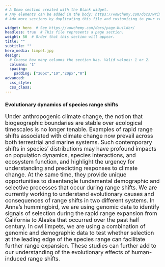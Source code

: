 ```yaml
---
# A Demo section created with the Blank widget.
# Any elements can be added in the body: https://wowchemy.com/docs/writing-markdown-latex/
# Add more sections by duplicating this file and customizing to your requirements.

widget: hero  # See https://wowchemy.com/docs/page-builder/
headless: true  # This file represents a page section.
weight: 50  # Order that this section will appear.
title: ""
subtitle: ""
hero_media: limpet.jpg
design:
  # Choose how many columns the section has. Valid values: 1 or 2.
  columns: '1'
  spacing:
    padding: ["20px","10","20px","0"]
advanced:
  css_style:
  css_class:
---
```


### Evolutionary dynamics of species range shifts

<p style="font-size:18px">Under anthropogenic climate change, the notion that biogeographic boundaries are stable over ecological timescales is no longer tenable. Examples of rapid range shifts associated with climate change now prevail across both terrestrial and marine systems. Such contemporary shifts in species’ distributions may have profound impacts on population dynamics, species interactions, and ecosystem function, and highlight the urgency for understanding and predicting responses to climate change. At the same time, they provide unique opportunities to disentangle fundamental demographic and selective processes that occur during range shifts. We are currently working to understand evolutionary causes and consequences of range shifts in two different systems. In Anna’s hummingbird, we are using genomic data to identify signals of selection during the rapid range expansion from California to Alaska that occurred over the past half century. In owl limpets, we are using a combination of genomic and demographic data to test whether selection at the leading edge of the species range can facilitate further range expansion. These studies can further add to our understanding of the evolutionary effects of human-induced range shifts.</p>


